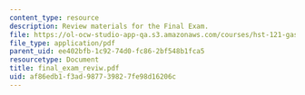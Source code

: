 ```yaml
---
content_type: resource
description: Review materials for the Final Exam.
file: https://ol-ocw-studio-app-qa.s3.amazonaws.com/courses/hst-121-gastroenterology-fall-2005/af86edb1f3ad987739827fe98d16206c_final_exam_reviw.pdf
file_type: application/pdf
parent_uid: ee402bfb-1c92-74d0-fc86-2bf548b1fca5
resourcetype: Document
title: final_exam_reviw.pdf
uid: af86edb1-f3ad-9877-3982-7fe98d16206c
---
```

